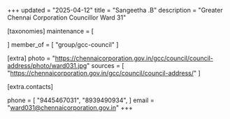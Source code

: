 +++
updated = "2025-04-12"
title = "Sangeetha .B"
description = "Greater Chennai Corporation Councillor Ward 31"

[taxonomies]
maintenance = [

]
member_of = [
    "group/gcc-council"
]

[extra]
photo = "https://chennaicorporation.gov.in/gcc/council/council-address/photo/ward031.jpg"
sources = [
    "https://chennaicorporation.gov.in/gcc/council/council-address/"
]

[extra.contacts]

phone = [
    "9445467031",
    "8939490934",
    ]
email = "ward031@chennaicorporation.gov.in"
+++